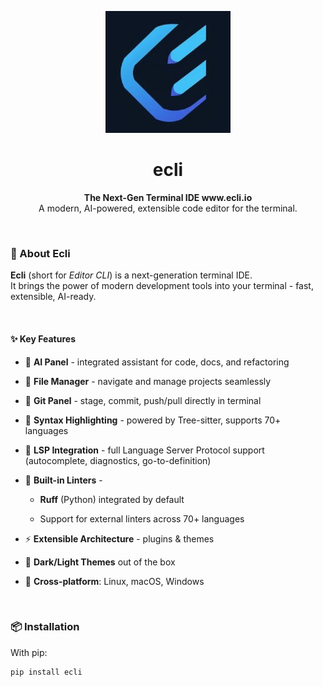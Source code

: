 <p align="center">
  <img src="https://github.com/SSobol77/ecli/blob/main/img/logo_m.png" alt="ecli Logo" width="200"/>
</p>

<h1 align="center"><b>ecli</b></h1>
<p align="center">
  <b>The Next-Gen Terminal IDE www.ecli.io</b><br/>
  A modern, AI-powered, extensible code editor for the terminal.
  
</p>

<br>


### 🚀 About **Ecli**

**Ecli** (short for *Editor CLI*) is a next-generation terminal IDE.  
It brings the power of modern development tools into your terminal - fast, extensible, AI-ready.

<br>

#### ✨ Key Features

- 🧠 **AI Panel** - integrated assistant for code, docs, and refactoring  

- 📂 **File Manager** - navigate and manage projects seamlessly  

- 🌱 **Git Panel** - stage, commit, push/pull directly in terminal  

- 🌈 **Syntax Highlighting** - powered by Tree-sitter, supports 70+ languages  

- 📝 **LSP Integration** - full Language Server Protocol support (autocomplete, diagnostics, go-to-definition)  

- 🐍 **Built-in Linters** -  

  - **Ruff** (Python) integrated by default  

  - Support for external linters across 70+ languages  

- ⚡ **Extensible Architecture** - plugins & themes  

- 🎨 **Dark/Light Themes** out of the box  

- 🔄 **Cross-platform**: Linux, macOS, Windows  

<br>


### 📦 Installation

With pip:

```bash
pip install ecli
```



<br>
